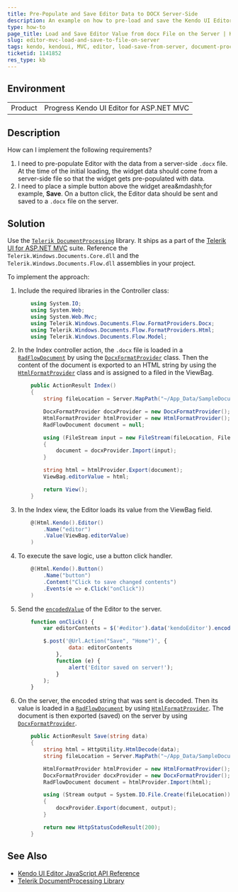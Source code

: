 ```yaml
---
title: Pre-Populate and Save Editor Data to DOCX Server-Side
description: An example on how to pre-load and save the Kendo UI Editor for ASP.NET MVC value from a file on the server.
type: how-to
page_title: Load and Save Editor Value from docx File on the Server | Kendo UI Editor for ASP.NET MVC
slug: editor-mvc-load-and-save-to-file-on-server
tags: kendo, kendoui, MVC, editor, load-save-from-server, document-processing, formatprovider
ticketid: 1141852
res_type: kb
---
```


## Environment

<table>
 <tr>
  <td>Product</td>
  <td>Progress Kendo UI Editor for ASP.NET MVC</td>
 </tr>
</table>


## Description

How can I implement the following requirements?

1. I need to pre-populate Editor with the data from a server-side `.docx` file. At the time of the initial loading, the widget data should come from a server-side file so that the widget gets pre-populated with data.
1. I need to place a simple button above the widget area&mdashh;for example, **Save**. On a button click, the Editor data should be sent and saved to a `.docx` file on the server.

## Solution

Use the [`Telerik DocumentProcessing`](https://docs.telerik.com/devtools/document-processing/introduction) library. It ships as a part of the [Telerik UI for ASP.NET MVC](https://docs.telerik.com/aspnet-mvc/introduction) suite. Reference the `Telerik.Windows.Documents.Core.dll` and the `Telerik.Windows.Documents.Flow.dll` assemblies in your project.

To implement the approach:   

1. Include the required libraries in the Controller class:

    ````C#
    	using System.IO;
    	using System.Web;
    	using System.Web.Mvc;
    	using Telerik.Windows.Documents.Flow.FormatProviders.Docx;
    	using Telerik.Windows.Documents.Flow.FormatProviders.Html;
    	using Telerik.Windows.Documents.Flow.Model;
    ````

1. In the Index controller action, the `.docx` file is loaded in a [`RadFlowDocument`](https://docs.telerik.com/devtools/document-processing/libraries/radwordsprocessing/model/radflowdocument) by using the [`DocxFormatProvider`](https://docs.telerik.com/devtools/document-processing/libraries/radwordsprocessing/formats-and-conversion/docx/docxformatprovider) class. Then the content of the document is exported to an HTML string by using the [`HtmlFormatProvider`](https://docs.telerik.com/devtools/document-processing/libraries/radwordsprocessing/formats-and-conversion/html/htmlformatprovider) class and is assigned to a filed in the ViewBag.  

    ````C#
    	public ActionResult Index()
    	{
    		string fileLocation = Server.MapPath("~/App_Data/SampleDocument.docx");

    		DocxFormatProvider docxProvider = new DocxFormatProvider();
    		HtmlFormatProvider htmlProvider = new HtmlFormatProvider();
    		RadFlowDocument document = null;

    		using (FileStream input = new FileStream(fileLocation, FileMode.Open))
    		{
    			document = docxProvider.Import(input);
    		}

    		string html = htmlProvider.Export(document);
    		ViewBag.editorValue = html;

    		return View();
    	}
    ````

1. In the Index view, the Editor loads its value from the ViewBag field.  

    ````C#
    	@(Html.Kendo().Editor()
    		.Name("editor")
    		.Value(ViewBag.editorValue)
    	)
    ````

1. To execute the save logic, use a button click handler.

    ````C#
    	@(Html.Kendo().Button()
    	    .Name("button")
    	    .Content("Click to save changed contents")
    	    .Events(e => e.Click("onClick"))
    	)
    ````

1. Send the [`encodedValue`](https://docs.telerik.com/kendo-ui/api/javascript/ui/editor/methods/encodedvalue) of the Editor to the server.

    ````JavaScript
    	function onClick() {
    		var editorContents = $('#editor').data('kendoEditor').encodedValue();

    		$.post('@Url.Action("Save", "Home")', {
    				data: editorContents
    			},
    			function (e) {
    				alert('Editor saved on server!');
    			}
    		);
    	}
    ````

1. On the server, the encoded string that was sent is decoded. Then its value is loaded in a [`RadFlowDocument`](https://docs.telerik.com/devtools/document-processing/libraries/radwordsprocessing/model/radflowdocument) by using [`HtmlFormatProvider`](https://docs.telerik.com/devtools/document-processing/libraries/radwordsprocessing/formats-and-conversion/html/htmlformatprovider). The document is then exported (saved) on the server by using [`DocxFormatProvider`](https://docs.telerik.com/devtools/document-processing/libraries/radwordsprocessing/formats-and-conversion/docx/docxformatprovider).  

    ````C#
    	public ActionResult Save(string data)
    	{
    		string html = HttpUtility.HtmlDecode(data);
    		string fileLocation = Server.MapPath("~/App_Data/SampleDocument.docx");

    		HtmlFormatProvider htmlProvider = new HtmlFormatProvider();
    		DocxFormatProvider docxProvider = new DocxFormatProvider();
    		RadFlowDocument document = htmlProvider.Import(html);

    		using (Stream output = System.IO.File.Create(fileLocation))
    		{
    			docxProvider.Export(document, output);
    		}

    		return new HttpStatusCodeResult(200);
    	}
    ````

## See Also

* [Kendo UI Editor JavaScript API Reference](https://docs.telerik.com/kendo-ui/api/javascript/ui/editor)
* [Telerik DocumentProcessing Library](https://docs.telerik.com/devtools/document-processing/introduction)
